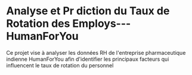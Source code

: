# Analyse et Pr diction du Taux de Rotation des Employs---HumanForYou
Ce projet vise à analyser les données RH de l'entreprise pharmaceutique indienne HumanForYou afin d'identifier les principaux facteurs qui influencent le taux de rotation du personnel
